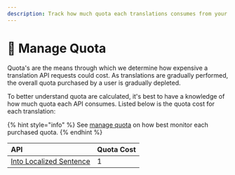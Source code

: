 ```yaml
---
description: Track how much quota each translations consumes from your overall quota.
---
```


# 🧾 Manage Quota

Quota's are the means through which we determine how expensive a translation API requests could cost. As translations are gradually performed, the overall quota purchased by a user is  gradually depleted.

To better understand quota are calculated, it's best to have a knowledge of how much quota each API consumes. Listed below is the quota cost for each translation:

{% hint style="info" %}
See [manage quota](./) on how best monitor each purchased quota.
{% endhint %}

| API | Quota Cost |
| :--- | :--- |
| [Into Localized Sentence](../../money-translation/money-translate-to-sentence/) | 1 |



